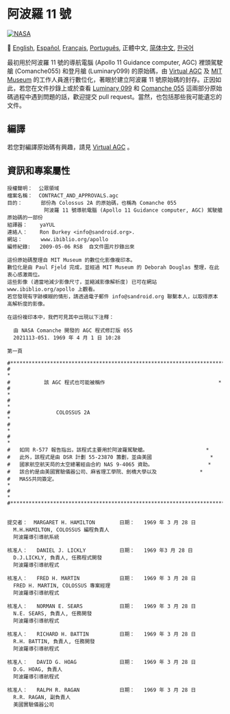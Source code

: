 # 阿波羅 11 號
[![NASA][1]][2]

:crossed_flags:
[English][EN],
[Español][ES],
[Français][FR],
[Português][PT_BR],
正體中文,
[简体中文][ZH_CN],
[한국어][KO_KR]

[EN]:README.md
[ES]:README.es.md
[FR]:README.fr.md
[PT_BR]:README.pt_br.md
[ZH_TW]:README.zh_tw.md
[ZH_CN]:README.zh_cn.md
[KO_KR]:README.ko_kr.md

最初用於阿波羅 11 號的導航電腦 (Apollo 11 Guidance computer, AGC) 裡頭駕駛艙 (Comanche055) 和登月艙 (Luminary099) 的原始碼，由 [Virtual AGC](http://www.ibiblio.org/apollo/) 及 [MIT Museum](http://web.mit.edu/museum/) 的工作人員進行數位化，著眼於建立阿波羅 11 號原始碼的封存。正因如此，若您在文件抄錄上或於查看 [Luminary 099](http://www.ibiblio.org/apollo/ScansForConversion/Luminary099/) 和 [Comanche 055](http://www.ibiblio.org/apollo/ScansForConversion/Comanche055/) 這兩部分原始碼過程中遇到問題的話，歡迎提交 pull request。當然，也包括那些我可能遺忘的文件。

## 編譯

若您對編譯原始碼有興趣，請見 [Virtual AGC](https://github.com/rburkey2005/virtualagc) 。

## 資訊和專案屬性
```plain
授權聲明：  公眾領域
檔案名稱：  CONTRACT_AND_APPROVALS.agc
目的：      部份為 Colossus 2A 的原始碼，也稱為 Comanche 055
            阿波羅 11 號導航電腦 (Apollo 11 Guidance computer, AGC) 駕駛艙原始碼的一部份
組譯器：    yaYUL
連絡人：    Ron Burkey <info@sandroid.org>.
網站：      www.ibiblio.org/apollo
編修紀錄:   2009-05-06 RSB  自文件圖片抄錄出來

這份原始碼整理自 MIT Museum 的數位化影像複印本。
數位化是由 Paul Fjeld 完成，並經過 MIT Museum 的 Deborah Douglas 整理，在此衷心感激兩位。
這些影像 (適當地減少影像尺寸，並縮減影像解析度) 已可在網站 www.ibiblio.org/apollo 上觀看。
若您發現有字跡模糊的情形，請透過電子郵件 info@sandroid.org 聯繫本人，以取得原本高解析度的影像。

在這份複印本中，我們可見其中出現以下注釋：

  由 NASA Comanche 開發的 AGC 程式修訂版 055
  2021113-051. 1969 年 4 月 1 日 10:28

第一頁

#************************************************************************
#                                                                       *
#           該 AGC 程式也可能被稱作                                     *
#                                                                       *
#                                                                       *
#               COLOSSUS 2A                                             *
#                                                                       *
#                                                                       *
#   如同 R-577 報告指出，該程式主要用於阿波羅駕駛艙。                   *
#   此外，該程式是由 DSR 計劃 55-23870 籌劃，並由美國                   *
#   國家航空航天局的太空總署經由合約 NAS 9-4065 資助。                  *
#   該合約是由美國實驗儀器公司、麻省理工學院、劍橋大學以及              *
#   MASS共同簽定。                                                      *
#                                                                       *
#************************************************************************


提交者：  MARGARET H. HAMILTON        日期：   1969 年 3 月 28 日
  M.H.HAMILTON, COLOSSUS 編程負責人
  阿波羅導引導航系統

核准人：   DANIEL J. LICKLY           日期：   1969 年3 月 28 日
  D.J.LICKLY, 負責人, 任務程式開發
  阿波羅導引導航程式

核准人：   FRED H. MARTIN             日期：   1969 年 3 月 28 日
  FRED H. MARTIN, COLOSSUS 專案經理
  阿波羅導引導航程式

核准人：   NORMAN E. SEARS            日期：   1969 年 3 月 28 日
  N.E. SEARS, 負責人, 任務開發
  阿波羅導引導航程式

核准人：   RICHARD H. BATTIN          日期：   1969 年 3 月 28 日
  R.H. BATTIN, 負責人, 任務開發
  阿波羅導引導航程式

核准人：   DAVID G. HOAG              日期：   1969 年 3 月 28 日
  D.G. HOAG, 負責人
  阿波羅導引導航程式

核准人：   RALPH R. RAGAN             日期：   1969 年 3 月 28 日
  R.R. RAGAN, 副負責人
  美國實驗儀器公司
```

[1]:https://cdn.rawgit.com/aleen42/badges/c9246f74/src/nasa.svg
[2]:https://www.nasa.gov/mission_pages/apollo/missions/apollo11.html
